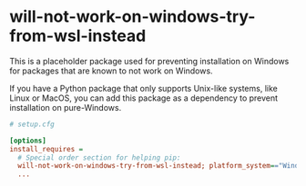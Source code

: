 # will-not-work-on-windows-try-from-wsl-instead

This is a placeholder package used for preventing installation on Windows for
packages that are known to not work on Windows.

If you have a Python package that only supports Unix-like systems, like Linux
 or MacOS, you can add this package as a dependency to prevent installation on
pure-Windows.

```ini
# setup.cfg

[options]
install_requires =
  # Special order section for helping pip:
  will-not-work-on-windows-try-from-wsl-instead; platform_system=="Windows"
  ...
```
